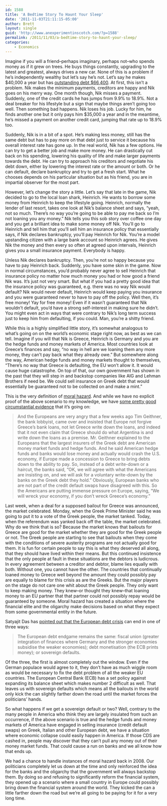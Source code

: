 ```yaml
---
id: 1588
title: 'A Bedtime Story To Haunt Your Sleep'
date: '2011-11-03T21:11:15-05:00'
author: Brett
layout: single
guid: 'http://www.anexperimentinscotch.com/?p=1588'
permalink: /2011/11/03/a-bedtime-story-to-haunt-your-sleep/
categories:
    - Economics
---
```


Imagine if you will a friend–perhaps imaginary, perhaps not–who spends money as if it grew on trees. He buys things constantly, upgrading to the latest and greatest, always drives a new car. None of this is a problem if he’s independently wealthy but let’s say he’s not. Let’s say he makes $40,000 a year but has [outstanding debt $66,400](http://www.nytimes.com/imagepages/2011/10/22/opinion/20111023_DATAPOINTS.html). At first, this isn’t a problem. Nik makes the minimum payments, creditors are happy and Nik goes on his merry way. One month though, Nik misses a payment. Suddenly, one of the credit cards he has jumps from 9.9% to 18.9%. Not a deal breaker for his lifestyle but a sign that maybe things aren’t going too well. Then something bad happens. Nik loses his job. Lucky for him, he finds another one but it only pays him $35,000 a year and in the meantime, he’s missed a payment on another credit card, jumping that rate up to 18.9% too.

Suddenly, Nik is in a bit of a spot. He’s making less money, still has the same debt but has to pay more on that debt just to service it because his overall interest rate has gone up. In the real world, Nik has a few options. He can try to get a better job and make more money. He can drastically cut back on his spending, lowering his quality of life and make larger payments towards the debt. He can try to approach his creditors and negotiate his debt down, either by lowering the interest rate or the amount or both. Or he can default, declare bankruptcy and try to get a fresh start. What he chooses depends on his particular situation but as his friend, you are in impartial observer for the most part.

However, let’s change the story a little. Let’s say that late in the game, Nik decided to go to the local loan shark, Heinrich. He wants to borrow some money from Heinrich to keep the lifestyle going. Heinrich, normally the lender of last resort, takes one look at Nik’s balance sheet and says, “yeah, not so much. There’s no way you’re going to be able to pay me back so I’m not loaning you any money.” Nik tells you this sob story over coffee one day and you get a brilliant idea to make some money off Nik. You’ll go to Heinrich and tell him that you’ll sell him an insurance policy that essentially says, if Nik declares bankruptcy, you’ll pay Heinrich for Nik. You’re a model upstanding citizen with a large bank account so Heinrich agrees. He gives Nik the money and then every so often at agreed upon intervals, Heinrich gives you a small insurance payment. Everybody is happy.

Unless Nik declares bankruptcy. Then, you’re not so happy because you have to pay Heinrich back. Suddenly, you have some skin in the game. Now in normal circumstances, you’d probably never agree to sell Heinrich that insurance policy no matter how much money you had or how good a friend Nik was. It’s just not very smart. But what if you had a pretty good idea that the insurance policy was guaranteed, e.g. there was no way Nik would default? Nik would never default, Heinrich would keep paying you insurance and you were guaranteed never to have to pay off the policy. Well then, it’s free money! Yay for free money! Even if it wasn’t guaranteed that Nik wouldn’t default, you’d have a strong self-interest in making sure he didn’t. You might even act in ways that were contrary to Nik’s long term success just to keep him from defaulting, if you could. Man, you’re a shitty friend.

While this is a highly simplified little story, it’s somewhat analogous to what’s going on on the world’s economic stage right now, as best as we can tell. Imagine if you will that Nik is Greece, Heinrich is Germany and you are the hedge funds and money markets of America. Most countries look at Greece’s finances and say, “no way in hell are we loaning them any more money, they can’t pay back what they already owe.” But somewhere along the way, American hedge funds and money markets thought to themselves, “There’s no way that Greece is defaulting, the EU won’t allow it. It would cause huge catastrophe. On top of that, our own government has shown in the past that they will step in and backstop companies like AIG and Lehman Brothers if need be. We could sell insurance on Greek debt that would essentially be guaranteed not to be collected on and make a mint.”

This is the very definition of [moral hazard](http://en.wikipedia.org/wiki/Moral_hazard). And while we have no explicit proof of the above scenario to my knowledge, we have [some pretty good circumstantial evidence](http://www.nakedcapitalism.com/2011/11/michael-hudson-on-the-showdown-in-greece.html) that it’s going on:

> And the Europeans are very angry that a few weeks ago Tim Geithner, the bank lobbyist, came over and insisted that Europe not forgive Greece’s bank loans, not let Greece write down the loans, and indeed that it not even claim that Greece should do what Argentina is and write down the loans as a premise. Mr. Geithner explained to the Europeans that the largest insurers of the Greek debt are American money market funds and hedge funds. And he said American hedge funds and banks would lose money and actually would crash the U.S. economy, if Europe made a concession to Greece to bring debts down to the ability to pay. So, instead of a debt write-down or a haircut, the banks said, “OK, we will agree with what the Americans are insisting on, and we will ask for a voluntary write-down by the banks on the Greek debt they hold.” Obviously, European banks who are not part of the credit default swaps have disagreed with this. So the Americans are putting immense pressure on Europe, saying, “We will wreck your economy, if you don’t wreck Greece’s economy.”

Last week, when a deal for a supposed bailout for Greece was announced, the market celebrated. Monday, when the Greek Prime Minister said he was going to put it to a vote of the Greek people, the market tanked. Today, when the referendum was yanked back off the table, the market celebrated. Why do we think that is so? Because the market knows that bailouts for Greece are good for the market whether they are good for the Greek people or not. The Greek people are starting to see that bailouts when they come with the conditions of severe austerity programs are not actually good for them. It is fun for certain people to say this is what they deserved all along, that they should have lived within their means. But this continued insistence that the only people at fault in these situations are the debtors is ludicrous. In every agreement between a creditor and debtor, blame lies equally with both. Without one, you cannot have the other. The countries that continually loaned money to Greece well beyond the amount they could possibly pay are equally to blame for this crisis as are the Greeks. But the major players on the stage do not care one whit about the Greek people. They only want to keep making money. They knew–or thought they knew–that loaning money to an EU partner that that partner could not possibly repay would be guaranteed by someone. Moral hazard has created a situation where the financial elite and the oligarchy make decisions based on what they expect from some governmental entity in the future.

Satyajit Das has [pointed out that the European debt crisis](http://www.nakedcapitalism.com/2011/11/europe%E2%80%99s-plan-to-end-the-debt-crisis-%E2%80%93-putting-the-con-in-confidence-part-2.html) can end in one of three ways:

> The European debt endgame remains the same: fiscal union (greater integration of finances where Germany and the stronger economies subsidise the weaker economies); debt monetisation (the ECB prints money); or sovereign defaults.

Of the three, the first is almost completely out the window. Even if the German populace would agree to it, they don’t have as much wiggle room as would be necessary to fix the debt problem of all the weaker EU countries. The European Central Bank (ECB) has a set policy against expanding its balance sheet which makes number 2 difficult as well. That leaves us with sovereign defaults which means all the bailouts in the world only kick the can slightly farther down the road until the market forces the politicians’ hands.

So what happens if we get a sovereign default or two? Well, contrary to the many people in America who think they are largely insulated from such an occurrence, if the above scenario is true and the hedge funds and money markets of America have engaged in selling insurance (credit default swaps) on Greek, Italian and other European debt, we have a situation where economic collapse could easily happen in America. If those CDS are cashed in, people may discover that they can’t pull any money out of their money market funds. That could cause a run on banks and we all know how that ends up.

We had a chance to handle instances of moral hazard back in 2008. Our politicians completely let us down at the time and only reinforced the idea for the banks and the oligarchy that the government will always backstop them. By doing so and refusing to significantly reform the financial system, they opened up a scenario where a small country in Europe could possibly bring down the financial system around the world. They kicked the can a little farther down the road but we’re all going to be paying for it for a very long time.